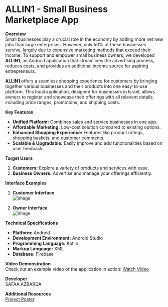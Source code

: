 
# ALLIN1 - Small Business Marketplace App

**Overview**  
Small businesses play a crucial role in the economy by adding more net new jobs than large enterprises. However, only 50% of these businesses survive, largely due to expensive marketing methods that exceed their income. To support and empower small business owners, we developed **ALLIN1**, an Android application that streamlines the advertising process, reduces costs, and provides an additional income source for aspiring entrepreneurs.

**ALLIN1** offers a seamless shopping experience for customers by bringing together various businesses and their products into one easy-to-use platform. This local application, designed for businesses in Israel, allows owners to register and showcase their offerings with all relevant details, including price ranges, promotions, and shipping costs. 

**Key Features**
- **Unified Platform:** Combines sales and service businesses in one app.
- **Affordable Marketing:** Low-cost solution compared to existing options.
- **Enhanced Shopping Experience:** Features like product ratings, shopping baskets, and customer comments.
- **Scalable & Upgradable:** Easily improve and add functionalities based on user feedback.

**Target Users**
1. **Customers:** Explore a variety of products and services with ease.
2. **Business Owners:** Advertise and manage your offerings efficiently.

**Interface Examples**
1. **Customer Interface**  
   ![image](https://user-images.githubusercontent.com/58644583/186656436-b8012672-5b90-4c2f-8ee1-a1376313371b.png)

2. **Owner Interface**  
   ![image](https://user-images.githubusercontent.com/58644583/186656459-4bb2845c-6e2e-448a-bd85-5d37acd72050.png)

**Technical Specifications**
- **Platform:** Android
- **Development Environment:** Android Studio
- **Programming Language:** Kotlin
- **Markup Language:** XML
- **Database:** Firebase

**Video Demonstration**  
Check out an example video of the application in action: [Watch Video](https://user-images.githubusercontent.com/58644583/188473746-945038ae-3db3-4538-a37c-0f20d636d2bf.mp4)

**Developer**  
SAFAA AZBARQA

**Additional Resources**  
[Project Poster](https://github.com/safaaaz/allin1/files/9424282/default.pptx)
